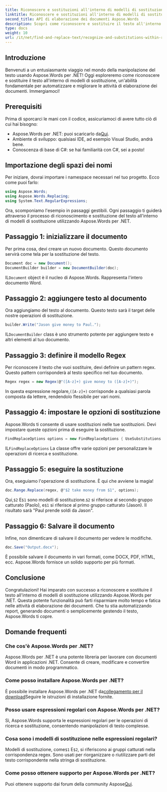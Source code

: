 ```yaml
---
title: Riconoscere e sostituzioni all'interno di modelli di sostituzione
linktitle: Riconoscere e sostituzioni all'interno di modelli di sostituzione
second_title: API di elaborazione dei documenti Aspose.Words
description: Scopri come riconoscere e sostituire il testo all'interno di modelli di sostituzione utilizzando Aspose.Words per .NET. Guida dettagliata con esempi dettagliati.
type: docs
weight: 10
url: /it/net/find-and-replace-text/recognize-and-substitutions-within-replacement-patterns/
---
```

## Introduzione

Benvenuti a un entusiasmante viaggio nel mondo della manipolazione del testo usando Aspose.Words per .NET! Oggi esploreremo come riconoscere e sostituire il testo all'interno di modelli di sostituzione, un'abilità fondamentale per automatizzare e migliorare le attività di elaborazione dei documenti. Immergiamoci!

## Prerequisiti

Prima di sporcarci le mani con il codice, assicuriamoci di avere tutto ciò di cui hai bisogno:

-  Aspose.Words per .NET: puoi scaricarlo da[Qui](https://releases.aspose.com/words/net/).
- Ambiente di sviluppo: qualsiasi IDE, ad esempio Visual Studio, andrà bene.
- Conoscenza di base di C#: se hai familiarità con C#, sei a posto!

## Importazione degli spazi dei nomi

Per iniziare, dovrai importare i namespace necessari nel tuo progetto. Ecco come puoi farlo:

```csharp
using Aspose.Words;
using Aspose.Words.Replacing;
using System.Text.RegularExpressions;
```

Ora, scomponiamo l'esempio in passaggi gestibili. Ogni passaggio ti guiderà attraverso il processo di riconoscimento e sostituzione del testo all'interno di modelli di sostituzione utilizzando Aspose.Words per .NET.

## Passaggio 1: inizializzare il documento

Per prima cosa, devi creare un nuovo documento. Questo documento servirà come tela per la sostituzione del testo.

```csharp
Document doc = new Document();
DocumentBuilder builder = new DocumentBuilder(doc);
```

 IL`Document` object è il nucleo di Aspose.Words. Rappresenta l'intero documento Word.

## Passaggio 2: aggiungere testo al documento

Ora aggiungiamo del testo al documento. Questo testo sarà il target delle nostre operazioni di sostituzione.

```csharp
builder.Write("Jason give money to Paul.");
```

 IL`DocumentBuilder` class è uno strumento potente per aggiungere testo e altri elementi al tuo documento.

## Passaggio 3: definire il modello Regex

Per riconoscere il testo che vuoi sostituire, devi definire un pattern regex. Questo pattern corrisponderà al testo specifico nel tuo documento.

```csharp
Regex regex = new Regex(@"([A-z]+) give money to ([A-z]+)");
```

 In questa espressione regolare,`([A-z]+)` corrisponde a qualsiasi parola composta da lettere, rendendolo flessibile per vari nomi.

## Passaggio 4: impostare le opzioni di sostituzione

Aspose.Words ti consente di usare sostituzioni nelle tue sostituzioni. Devi impostare queste opzioni prima di eseguire la sostituzione.

```csharp
FindReplaceOptions options = new FindReplaceOptions { UseSubstitutions = true };
```

 IL`FindReplaceOptions` La classe offre varie opzioni per personalizzare le operazioni di ricerca e sostituzione.

## Passaggio 5: eseguire la sostituzione

Ora, eseguiamo l'operazione di sostituzione. È qui che avviene la magia!

```csharp
doc.Range.Replace(regex, @"$2 take money from $1", options);
```

 Qui,`$2` E`$1` sono modelli di sostituzione.`$2` si riferisce al secondo gruppo catturato (Paolo), e`$1` si riferisce al primo gruppo catturato (Jason). Il risultato sarà "Paul prende soldi da Jason".

## Passaggio 6: Salvare il documento

Infine, non dimenticare di salvare il documento per vedere le modifiche.

```csharp
doc.Save("Output.docx");
```

È possibile salvare il documento in vari formati, come DOCX, PDF, HTML, ecc. Aspose.Words fornisce un solido supporto per più formati.

## Conclusione

Congratulazioni! Hai imparato con successo a riconoscere e sostituire il testo all'interno di modelli di sostituzione utilizzando Aspose.Words per .NET. Questa potente funzionalità può farti risparmiare molto tempo e fatica nelle attività di elaborazione dei documenti. Che tu stia automatizzando report, generando documenti o semplicemente gestendo il testo, Aspose.Words ti copre.

## Domande frequenti

### Che cos'è Aspose.Words per .NET?
Aspose.Words per .NET è una potente libreria per lavorare con documenti Word in applicazioni .NET. Consente di creare, modificare e convertire documenti in modo programmatico.

### Come posso installare Aspose.Words per .NET?
 È possibile installare Aspose.Words per .NET da[collegamento per il download](https://releases.aspose.com/words/net/)Seguire le istruzioni di installazione fornite.

### Posso usare espressioni regolari con Aspose.Words per .NET?
Sì, Aspose.Words supporta le espressioni regolari per le operazioni di ricerca e sostituzione, consentendo manipolazioni di testo complesse.

### Cosa sono i modelli di sostituzione nelle espressioni regolari?
 Modelli di sostituzione, come`$1` E`$2`, si riferiscono ai gruppi catturati nella corrispondenza regex. Sono usati per riorganizzare o riutilizzare parti del testo corrispondente nella stringa di sostituzione.

### Come posso ottenere supporto per Aspose.Words per .NET?
 Puoi ottenere supporto dai forum della community Aspose[Qui](https://forum.aspose.com/c/words/8).
